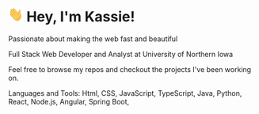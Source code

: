 <!-- @format -->
<h1>
<img src="assets/wave.gif" width="30px" height="30px"> 
Hey, I'm Kassie!
</h1>

Passionate about making the web fast and beautiful

Full Stack Web Developer and Analyst at University of Northern Iowa

Feel free to browse my repos and checkout the projects I've been working on.

Languages and Tools:
Html, CSS, JavaScript, TypeScript, Java, Python, React, Node.js, Angular, Spring Boot,
